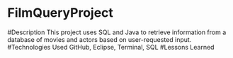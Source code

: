 # FilmQueryProject

#Description
This project uses SQL and Java to retrieve information from a database of movies and actors based on user-requested input.
#Technologies Used
GitHub, Eclipse, Terminal, SQL
#Lessons Learned
